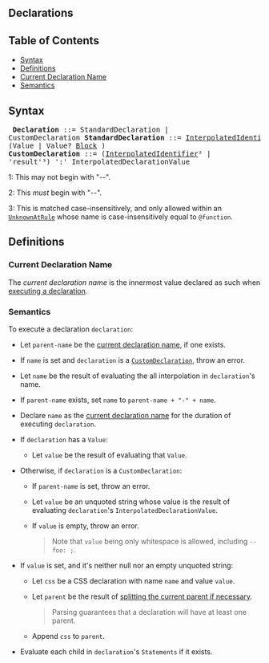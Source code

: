 ## Declarations

## Table of Contents

* [Syntax](#syntax)
* [Definitions](#definitions)
* [Current Declaration Name](#current-declaration-name)
* [Semantics](#semantics)

## Syntax

<x><pre>
**Declaration**         ::= StandardDeclaration | CustomDeclaration
**StandardDeclaration** ::= [InterpolatedIdentifier]¹ ':' (Value | Value? [Block] )
**CustomDeclaration**   ::= ([InterpolatedIdentifier]² | 'result'³) ':' InterpolatedDeclarationValue
</pre></x>

[Block]: statement.md#block
[InterpolatedIdentifier]: syntax.md#interpolatedidentifier

1: This may not begin with "--".

2: This *must* begin with "--".

3: This is matched case-insensitively, and only allowed within an
[`UnknownAtRule`] whose name is case-insensitively equal to `@function`.

[`UnknownAtRule`]: at-rules/unknown.md

## Definitions

### Current Declaration Name

The *current declaration name* is the innermost value declared as such when
[executing a declaration].

[executing a declaration]: #semantics

### Semantics

To execute a declaration `declaration`:

* Let `parent-name` be the [current declaration name], if one exists.

  [current declaration name]: #current-declaration-name

* If `name` is set and `declaration` is a [`CustomDeclaration`], throw an error.

  [`CustomDeclaration`]: #syntax

* Let `name` be the result of evaluating the all interpolation in
  `declaration`'s name.

* If `parent-name` exists, set `name` to `parent-name + "-" + name`.

* Declare `name` as the [current declaration name] for the duration of executing
  `declaration`.

* If `declaration` has a `Value`:

  * Let `value` be the result of evaluating that `Value`.

* Otherwise, if `declaration` is a `CustomDeclaration`:

  * If `parent-name` is set, throw an error.

  * Let `value` be an unquoted string whose value is the result of evaluating
    `declaration`'s `InterpolatedDeclarationValue`.

  * If `value` is empty, throw an error.

    > Note that `value` being only whitespace is allowed, including `--foo: ;`.

* If `value` is set, and it's neither null nor an empty unquoted string:

  * Let `css` be a CSS declaration with name `name` and value `value`.

  * Let `parent` be the result of [splitting the current parent if necessary].

    [splitting the current parent if necessary]: stylesheet.md#splitting-the-current-parent-if-necessary

    > Parsing guarantees that a declaration will have at least one parent.

  * Append `css` to `parent`.

* Evaluate each child in `declaration`'s `Statements` if it exists.
